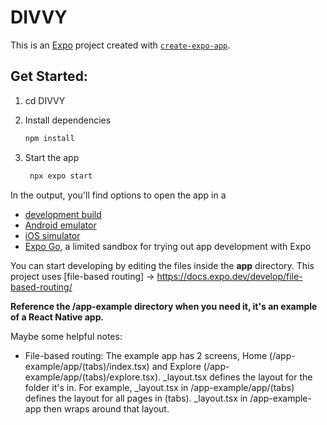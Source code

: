# DIVVY

This is an [Expo](https://expo.dev) project created with [`create-expo-app`](https://www.npmjs.com/package/create-expo-app).

## Get Started:
1. cd DIVVY

2. Install dependencies

   ```bash
   npm install
   ```

3. Start the app

   ```bash
    npx expo start
   ```

In the output, you'll find options to open the app in a

- [development build](https://docs.expo.dev/develop/development-builds/introduction/)
- [Android emulator](https://docs.expo.dev/workflow/android-studio-emulator/)
- [iOS simulator](https://docs.expo.dev/workflow/ios-simulator/)
- [Expo Go](https://expo.dev/go), a limited sandbox for trying out app development with Expo

You can start developing by editing the files inside the **app** directory. This project uses
[file-based routing] -> https://docs.expo.dev/develop/file-based-routing/

**Reference the /app-example directory when you need it, it's an example of a React Native app.**

Maybe some helpful notes:
- File-based routing: The example app has 2 screens, Home (/app-example/app/(tabs)/index.tsx) and Explore (/app-example/app/(tabs)/explore.tsx). _layout.tsx defines the layout for the folder it's in. For example, _layout.tsx in /app-example/app/(tabs) defines the layout for all pages in (tabs). _layout.tsx in /app-example-app then wraps around that layout.
